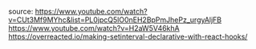 source: 
        https://www.youtube.com/watch?v=CUt3Mf9MYhc&list=PL0jpcQ5lO0nEH2BpPmJhePz_urgyAljFB
        https://www.youtube.com/watch?v=H2aW5V46khA
        https://overreacted.io/making-setinterval-declarative-with-react-hooks/
